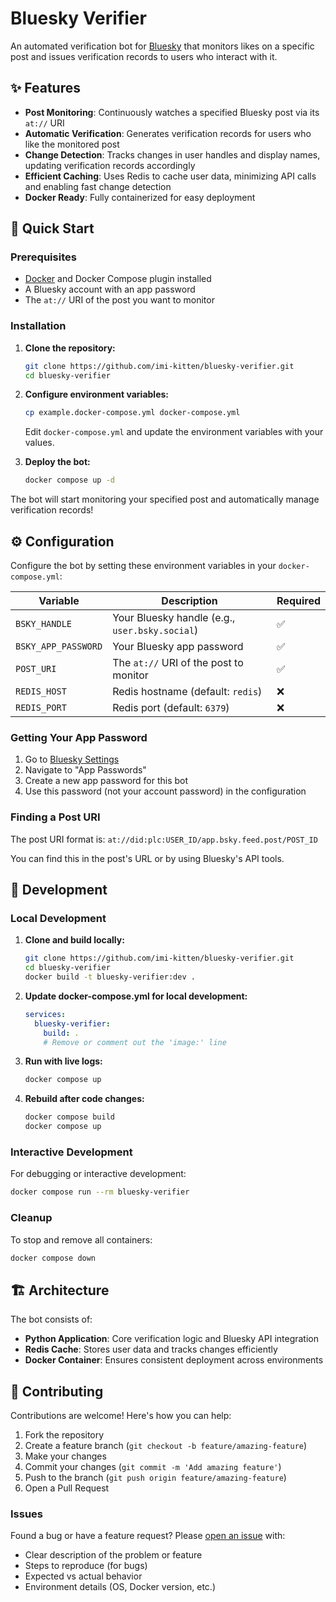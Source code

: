 # Bluesky Verifier

An automated verification bot for [Bluesky](https://bsky.app) that monitors likes on a specific post and issues verification records to users who interact with it.

## ✨ Features

- **Post Monitoring**: Continuously watches a specified Bluesky post via its `at://` URI
- **Automatic Verification**: Generates verification records for users who like the monitored post
- **Change Detection**: Tracks changes in user handles and display names, updating verification records accordingly
- **Efficient Caching**: Uses Redis to cache user data, minimizing API calls and enabling fast change detection
- **Docker Ready**: Fully containerized for easy deployment

## 🚀 Quick Start

### Prerequisites

- [Docker](https://www.docker.com/) and Docker Compose plugin installed
- A Bluesky account with an app password
- The `at://` URI of the post you want to monitor

### Installation

1. **Clone the repository:**
   ```bash
   git clone https://github.com/imi-kitten/bluesky-verifier.git
   cd bluesky-verifier
   ```

2. **Configure environment variables:**
   ```bash
   cp example.docker-compose.yml docker-compose.yml
   ```

   Edit `docker-compose.yml` and update the environment variables with your values.

3. **Deploy the bot:**
   ```bash
   docker compose up -d
   ```

The bot will start monitoring your specified post and automatically manage verification records!

## ⚙️ Configuration

Configure the bot by setting these environment variables in your `docker-compose.yml`:

| Variable | Description | Required |
|----------|-------------|----------|
| `BSKY_HANDLE` | Your Bluesky handle (e.g., `user.bsky.social`) | ✅ |
| `BSKY_APP_PASSWORD` | Your Bluesky app password | ✅ |
| `POST_URI` | The `at://` URI of the post to monitor | ✅ |
| `REDIS_HOST` | Redis hostname (default: `redis`) | ❌ |
| `REDIS_PORT` | Redis port (default: `6379`) | ❌ |

### Getting Your App Password

1. Go to [Bluesky Settings](https://bsky.app/settings)
2. Navigate to "App Passwords"
3. Create a new app password for this bot
4. Use this password (not your account password) in the configuration

### Finding a Post URI

The post URI format is: `at://did:plc:USER_ID/app.bsky.feed.post/POST_ID`

You can find this in the post's URL or by using Bluesky's API tools.

## 🔧 Development

### Local Development

1. **Clone and build locally:**
   ```bash
   git clone https://github.com/imi-kitten/bluesky-verifier.git
   cd bluesky-verifier
   docker build -t bluesky-verifier:dev .
   ```

2. **Update docker-compose.yml for local development:**
   ```yaml
   services:
     bluesky-verifier:
       build: .
       # Remove or comment out the 'image:' line
   ```

3. **Run with live logs:**
   ```bash
   docker compose up
   ```

4. **Rebuild after code changes:**
   ```bash
   docker compose build
   docker compose up
   ```

### Interactive Development

For debugging or interactive development:

```bash
docker compose run --rm bluesky-verifier
```

### Cleanup

To stop and remove all containers:

```bash
docker compose down
```

## 🏗️ Architecture

The bot consists of:

- **Python Application**: Core verification logic and Bluesky API integration
- **Redis Cache**: Stores user data and tracks changes efficiently
- **Docker Container**: Ensures consistent deployment across environments

## 🤝 Contributing

Contributions are welcome! Here's how you can help:

1. Fork the repository
2. Create a feature branch (`git checkout -b feature/amazing-feature`)
3. Make your changes
4. Commit your changes (`git commit -m 'Add amazing feature'`)
5. Push to the branch (`git push origin feature/amazing-feature`)
6. Open a Pull Request

### Issues

Found a bug or have a feature request? Please [open an issue](https://github.com/imi-kitten/bluesky-verifier/issues) with:

- Clear description of the problem or feature
- Steps to reproduce (for bugs)
- Expected vs actual behavior
- Environment details (OS, Docker version, etc.)
